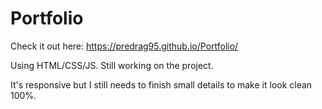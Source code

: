 # Portfolio

Check it out here: https://predrag95.github.io/Portfolio/  
 
Using HTML/CSS/JS. Still working on the project.
 
It's responsive but I still needs to finish small details to make it look clean 100%.   
 

